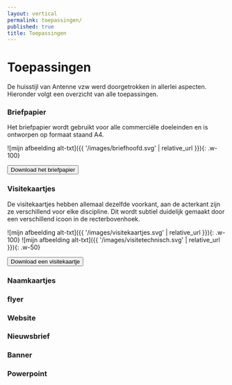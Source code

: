 ```yaml
---
layout: vertical
permalink: toepassingen/
published: true
title: Toepassingen
---
```


# Toepassingen

De huisstijl van Antenne vzw  werd doorgetrokken in allerlei aspecten. Hieronder volgt een overzicht van alle toepassingen.

### Briefpapier

Het briefpapier wordt gebruikt voor alle commerciële doeleinden en is ontworpen op formaat staand A4.

![mijn afbeelding alt-txt]({{ '/images/briefhoofd.svg' | relative_url }}){: .w-100}

<a href="https://studentarteveldehsbe-my.sharepoint.com/:b:/g/personal/stepmese_student_arteveldehs_be/EfwdPWdL4S5ElAicx78VJv4Bdkp-MkjcqiDY3bUA9i993g?e=70xZTT">
<button class="btn btn-block btn-primary btntoepassing"> Download het briefpapier</button>
</a>

### Visitekaartjes

De visitekaartjes hebben allemaal dezelfde voorkant, aan de acterkant zijn ze verschillend voor elke discipline. Dit wordt subtiel duidelijk gemaakt door een verschillend icoon in de recterbovenhoek. 

![mijn afbeelding alt-txt]({{ '/images/visitekaartjes.svg' | relative_url }}){: .w-100}
![mijn afbeelding alt-txt]({{ '/images/visitetechnisch.svg' | relative_url }}){: .w-50}

<a href="https://studentarteveldehsbe-my.sharepoint.com/:b:/g/personal/stepmese_student_arteveldehs_be/EfwdPWdL4S5ElAicx78VJv4Bdkp-MkjcqiDY3bUA9i993g?e=70xZTT">
<button class="btn btn-block btn-primary btntoepassing"> Download een visitekaartje</button>
</a>

### Naamkaartjes
  
### flyer


### Website

### Nieuwsbrief

### Banner

### Powerpoint